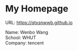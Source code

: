 # My Homepage
URL: https://qtxsnwwb.github.io 

Name: Wenbo Wang  
School: WHUT  
Company: tencent

